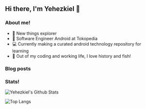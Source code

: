 ## Hi there, I'm Yehezkiel 👋

### About me!
- 🌄 New things explorer
- 🔭 Software Engineer Android at Tokopedia
- 💻 Currently making a curated android technology repository for learning
- 🏃 Out of my coding and working life, I love history and fish!

### Blog posts
<!-- MEDIUM:START -->
<!-- MEDIUM:END -->


### Stats!
<img align="center" alt="Yehezkiel's Github Stats" src="https://github-readme-stats.vercel.app/api?username=yehezkiell&show_icons=true&count_private=true&theme=dracula" />
<br />

![Top Langs](https://github-readme-stats.vercel.app/api/top-langs/?username=yehezkiell&layout=compact&theme=dracula&count_private=true)
